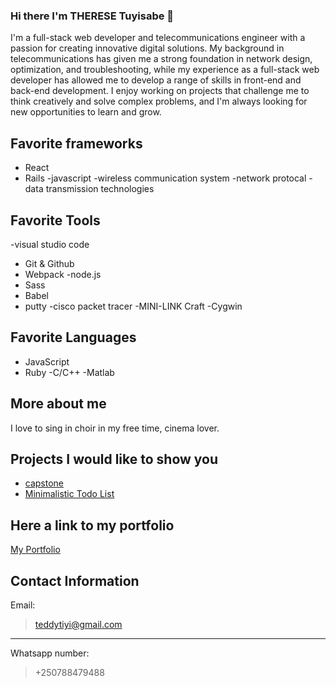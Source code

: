 ### Hi there I'm THERESE Tuyisabe 👋
I'm a full-stack web developer and telecommunications engineer with a passion for creating innovative digital solutions. My background in telecommunications has given me a strong foundation in network design, optimization, and troubleshooting, while my experience as a full-stack web developer has allowed me to develop a range of skills in front-end and back-end development. I enjoy working on projects that challenge me to think creatively and solve complex problems, and I'm always looking for new opportunities to learn and grow.

## Favorite frameworks

- React
- Rails
-javascript
-wireless communication system
-network protocal
-data transmission technologies

## Favorite Tools

-visual studio code
- Git & Github
- Webpack
-node.js
- Sass
- Babel
- putty
-cisco packet tracer
-MINI-LINK Craft
-Cygwin

## Favorite Languages 

- JavaScript
- Ruby
-C/C++
-Matlab

## More about me 

I love to sing in choir in my free time, cinema lover. 

## Projects I would like to show you

- [capstone ](https://github.com/theresetuyi/theresetuyi-Capstone-project73rdFIFA-)
- [Minimalistic Todo List](https://github.com/theresetuyi/To-do-List)

## Here a link to my portfolio

[My Portfolio](https://github.com/theresetuyi/portfolio)

## Contact Information 

Email: 
> teddytiyi@gmail.com
---
Whatsapp number: 
> +250788479488 
